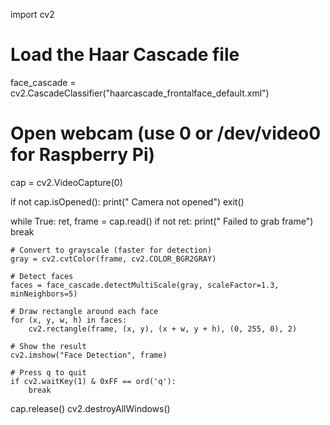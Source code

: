 import cv2

# Load the Haar Cascade file
face_cascade = cv2.CascadeClassifier("haarcascade_frontalface_default.xml")

# Open webcam (use 0 or /dev/video0 for Raspberry Pi)
cap = cv2.VideoCapture(0)

if not cap.isOpened():
    print(" Camera not opened")
    exit()

while True:
    ret, frame = cap.read()
    if not ret:
        print(" Failed to grab frame")
        break

    # Convert to grayscale (faster for detection)
    gray = cv2.cvtColor(frame, cv2.COLOR_BGR2GRAY)

    # Detect faces
    faces = face_cascade.detectMultiScale(gray, scaleFactor=1.3, minNeighbors=5)

    # Draw rectangle around each face
    for (x, y, w, h) in faces:
        cv2.rectangle(frame, (x, y), (x + w, y + h), (0, 255, 0), 2)

    # Show the result
    cv2.imshow("Face Detection", frame)

    # Press q to quit
    if cv2.waitKey(1) & 0xFF == ord('q'):
        break

cap.release()
cv2.destroyAllWindows()
